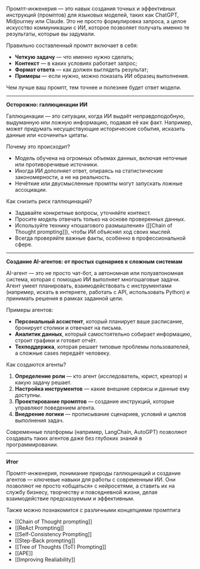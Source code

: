 Промпт-инженерия — это навык создания точных и эффективных инструкций (промптов) для языковых моделей, таких как ChatGPT, Midjourney или Claude. Это не просто формулировка запроса, а целое искусство коммуникации с ИИ, которое позволяет получать именно те результаты, которые вы задумали.

Правильно составленный промпт включает в себя:

- **Четкую задачу** — что именно нужно сделать;
- **Контекст** — в каких условиях работает запрос;
- **Формат ответа** — как должен выглядеть результат;
- **Примеры** — если нужно, можно показать ИИ образец выполнения.

Чем лучше ваш промпт, тем точнее и полезнее будет ответ модели.

---

**Осторожно: галлюцинации ИИ**

Галлюцинации — это ситуации, когда ИИ выдаёт неправдоподобную, выдуманную или ложную информацию, подавая её как факт. Например, может придумать несуществующие исторические события, исказить данные или «сочинить» цитаты.

Почему это происходит?

- Модель обучена на огромных объемах данных, включая неточные или противоречивые источники.
- Иногда ИИ дополняет ответ, опираясь на статистические закономерности, а не на реальность.
- Нечёткие или двусмысленные промпты могут запускать ложные ассоциации.

Как снизить риск галлюцинаций?
- Задавайте конкретные вопросы, уточняйте контекст.
- Просите модель отвечать только на основе проверенных данных.
- Используйте технику «пошагового размышления» ([[Chain of Thought prompting]]), чтобы ИИ объяснял ход своих мыслей.
- Всегда проверяйте важные факты, особенно в профессиональной сфере.

---

**Создание AI-агентов: от простых сценариев к сложным системам**

AI-агент — это не просто чат-бот, а автономная или полуавтономная система, которая с помощью ИИ выполняет многошаговые задачи. Агент умеет планировать, взаимодействовать с инструментами (например, искать в интернете, работать с API, использовать Python) и принимать решения в рамках заданной цели.

Примеры агентов:

- **Персональный ассистент**, который планирует ваше расписание, бронирует столики и отвечает на письма.
- **Аналитик данных**, который самостоятельно собирает информацию, строит графики и готовит отчёт.
- **Техподдержка**, которая решает типовые проблемы пользователей, а сложные cases передаёт человеку.

Как создаются агенты?

1. **Определение роли** — кто агент (исследователь, юрист, креатор) и какую задачу решает.
2. **Настройка инструментов** — какие внешние сервисы и данные ему доступны.
3. **Проектирование промптов** — создание инструкций, которые управляют поведением агента.
4. **Внедрение логики** — прописывание сценариев, условий и циклов выполнения задач.

Современные платформы (например, LangChain, AutoGPT) позволяют создавать таких агентов даже без глубоких знаний в программировании.

---

**Итог**

Промпт-инженерия, понимание природы галлюцинаций и создание агентов — ключевые навыки для работы с современным ИИ. Они позволяют не просто «общаться» с нейросетями, а ставить их на службу бизнесу, творчеству и повседневной жизни, делая взаимодействие предсказуемым и эффективным.

Также можно познакомится с различными концепциями промптига
- [[Chain of Thought prompting]]
- [[ReAct Prompting]]
- [[Self-Consistency Prompting]]
- [[Step-Back prompting]]
- [[Tree of Thoughts (ToT) Prompting]]
- [[APE]]
- [[Improving Realiability]]